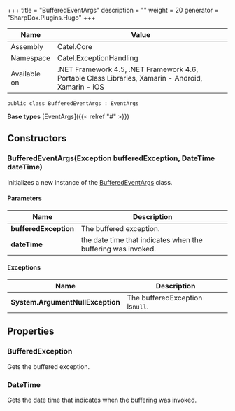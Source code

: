 

+++
title = "BufferedEventArgs" 
description = ""
weight = 20
generator = "SharpDox.Plugins.Hugo"
+++

Name|Value
---|---
Assembly|Catel.Core
Namespace|Catel.ExceptionHandling
Available on|.NET Framework 4.5, .NET Framework 4.6, Portable Class Libraries, Xamarin - Android, Xamarin - iOS

```
public class BufferedEventArgs : EventArgs
```

**Base types**
[EventArgs]({{< relref "#" >}})

## Constructors

### BufferedEventArgs(Exception bufferedException, DateTime dateTime)

Initializes a new instance of the [BufferedEventArgs](#) class.

#### Parameters

Name|Description
---|---
**bufferedException**|The buffered exception.
**dateTime**|the date time that indicates when the buffering was invoked.

#### Exceptions

Name|Description
---|---
**System.ArgumentNullException**|The bufferedException is`null`.

## Properties

### BufferedException

Gets the buffered exception.

### DateTime

Gets the date time that indicates when the buffering was invoked.

